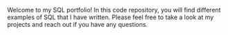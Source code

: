 Welcome to my SQL portfolio! In this code repository, you will find different examples of SQL that I have written. Please feel free to take a look at my projects and reach out if you have any questions.
